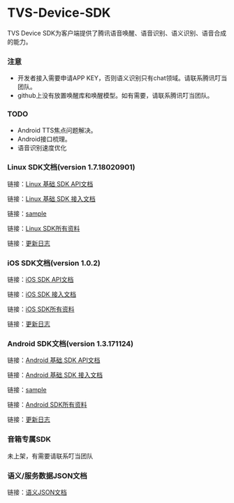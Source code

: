 # TVS-Device-SDK

TVS Device SDK为客户端提供了腾讯语音唤醒、语音识别、语义识别、语音合成的能力。

### 注意
* 开发者接入需要申请APP KEY，否则语义识别只有chat领域。请联系腾讯叮当团队。
* github上没有放置唤醒库和唤醒模型。如有需要，请联系腾讯叮当团队。

### TODO
* Android TTS焦点问题解决。
* Android接口梳理。
* 语音识别速度优化


###  Linux SDK文档(version 1.7.18020901)

链接：[Linux 基础 SDK API文档](https://tvsteam.github.io/TVS-Device-SDK/api/linux/index.html "Linux 基础SDK") 

链接：[Linux 基础 SDK 接入文档](./Linux%20SDK/ "Linux 基础SDK") 

链接：[sample](./Linux%20SDK/samples "sample") 

链接：[Linux SDK所有资料](./Linux%20SDK/ "所有资料") 

链接：[更新日志](./Linux%20SDK/README.md "README.md") 

### iOS SDK文档(version 1.0.2)

链接：[iOS SDK API文档](https://tvsteam.github.io/TVS-Device-SDK/api/iOS/index.html " iOS SDK") 

链接：[iOS  SDK 接入文档](./iOS%20SDK/ "TVS Device SDK iOS接入说明") 

链接：[iOS SDK所有资料](./iOS%20SDK/  "所有资料") 

链接：[更新日志](./iOS%20SDK/README.md "README.md") 

### Android SDK文档(version 1.3.171124)

链接：[Android 基础 SDK  API文档](https://tvsteam.github.io/TVS-Device-SDK/api/android/index.html "Android 基础 SDK") 

链接：[Android 基础 SDK 接入文档](./Android%20SDK/ "Android 基础SDK") 

链接：[sample](./Android%20SDK/sample "sample") 

链接：[Android SDK所有资料](./Android%20SDK/ "所有资料") 

链接：[更新日志](./Android%20SDK/README.md "README.md") 

### 音箱专属SDK
未上架，有需要请联系叮当团队

###  语义/服务数据JSON文档
链接：[语义JSON文档](./语义服务数据文档/ "语义JSON文档") 

